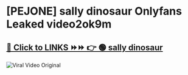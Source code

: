 
 # [PEJONE] sally dinosaur Onlyfans Leaked video2ok9m

## <h2><a href="https://clipsfans.com/sally_dinosaur&ref=git">🔗 Click to LINKS ⏩⏩ 👉 🟢 sally dinosaur </a></h2>

<a href="https://clipsfans.com/sally_dinosaur&ref=git" rel="nofollow" data-target="animated-image.originalLink"><img src="https://i.ibb.co.com/xMMVF88/686577567.gif" alt="Viral Video Original" style="max-width: 100%; display: inline-block;" data-target="animated-image.originalImage"></a>

